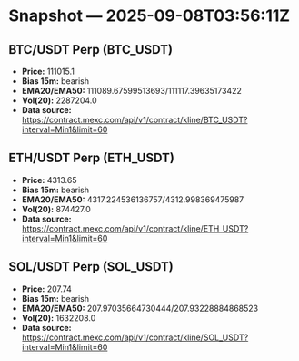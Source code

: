 # Snapshot — 2025-09-08T03:56:11Z

## BTC/USDT Perp (BTC_USDT)
- **Price:** 111015.1
- **Bias 15m:** bearish
- **EMA20/EMA50:** 111089.67599513693/111117.39635173422
- **Vol(20):** 2287204.0
- **Data source:** https://contract.mexc.com/api/v1/contract/kline/BTC_USDT?interval=Min1&limit=60

## ETH/USDT Perp (ETH_USDT)
- **Price:** 4313.65
- **Bias 15m:** bearish
- **EMA20/EMA50:** 4317.224536136757/4312.998369475987
- **Vol(20):** 874427.0
- **Data source:** https://contract.mexc.com/api/v1/contract/kline/ETH_USDT?interval=Min1&limit=60

## SOL/USDT Perp (SOL_USDT)
- **Price:** 207.74
- **Bias 15m:** bearish
- **EMA20/EMA50:** 207.97035664730444/207.93228884868523
- **Vol(20):** 1632208.0
- **Data source:** https://contract.mexc.com/api/v1/contract/kline/SOL_USDT?interval=Min1&limit=60

